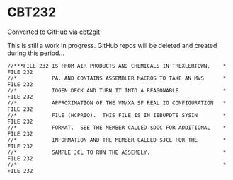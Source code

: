 # CBT232
Converted to GitHub via [cbt2git](https://github.com/wizardofzos/cbt2git)

This is still a work in progress. GitHub repos will be deleted and created during this period...

```
//***FILE 232 IS FROM AIR PRODUCTS AND CHEMICALS IN TREXLERTOWN,    *   FILE 232
//*           PA. AND CONTAINS ASSEMBLER MACROS TO TAKE AN MVS      *   FILE 232
//*           IOGEN DECK AND TURN IT INTO A REASONABLE              *   FILE 232
//*           APPROXIMATION OF THE VM/XA SF REAL IO CONFIGURATION   *   FILE 232
//*           FILE (HCPRIO).  THIS FILE IS IN IEBUPDTE SYSIN        *   FILE 232
//*           FORMAT.  SEE THE MEMBER CALLED $DOC FOR ADDITIONAL    *   FILE 232
//*           INFORMATION AND THE MEMBER CALLED $JCL FOR THE        *   FILE 232
//*           SAMPLE JCL TO RUN THE ASSEMBLY.                       *   FILE 232
//*                                                                 *   FILE 232
```
